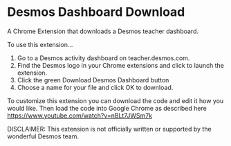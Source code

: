 # Desmos Dashboard Download
A Chrome Extension that downloads a Desmos teacher dashboard.

To use this extension...
1) Go to a Desmos activity dashboard on teacher.desmos.com.
2) Find the Desmos logo in your Chrome extensions and click to launch the extension.
3) Click the green Download Desmos Dashboard button
4) Choose a name for your file and click OK to download.

To customize this extension you can download the code and edit it how you would like. Then load the code into Google Chrome as described here https://www.youtube.com/watch?v=nBLt7JWSm7k

DISCLAIMER: This extension is not officially written or supported by the wonderful Desmos team.
